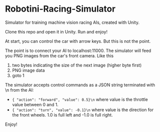 # Robotini-Racing-Simulator

Simulator for training machine vision racing AIs, created with Unity.

Clone this repo and open it in Unity. Run and enjoy!

At start, you can control the car with arrow keys. But this is not the point.

The point is to connect your AI to localhost:11000. The simulator will
feed you PNG images from the car's front camera. Like this

1. two bytes indicating the size of the next image (higher byte first)
2. PNG image data
3. goto 1

The simulator accepts control commands as a JSON string terminated with \n from the AI:

- `{ "action": "forward", "value": 0.5}\n` where value is the throttle value between 0 and 1.
- `{ "action": "turn", "value": -0.1}\n` where value is the direction for the front wheels. 1.0 is full left and -1.0 is full right. 

Enjoy!
